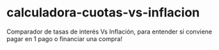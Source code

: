 # calculadora-cuotas-vs-inflacion
Comparador de tasas de interés Vs Inflación, para entender si conviene pagar en 1 pago o financiar una compra! 
